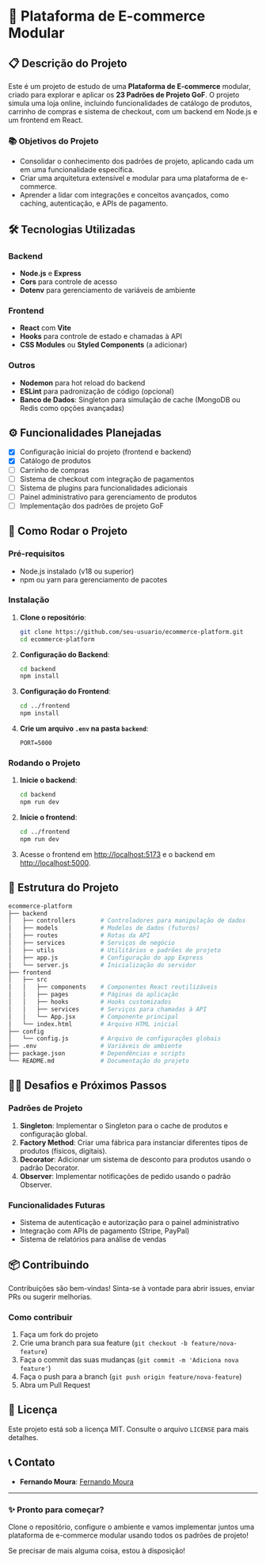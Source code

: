 

# 🛒 Plataforma de E-commerce Modular

## 📋 **Descrição do Projeto**
Este é um projeto de estudo de uma **Plataforma de E-commerce** modular, criado para explorar e aplicar os **23 Padrões de Projeto GoF**. O projeto simula uma loja online, incluindo funcionalidades de catálogo de produtos, carrinho de compras e sistema de checkout, com um backend em Node.js e um frontend em React.

### 📚 **Objetivos do Projeto**
- Consolidar o conhecimento dos padrões de projeto, aplicando cada um em uma funcionalidade específica.
- Criar uma arquitetura extensível e modular para uma plataforma de e-commerce.
- Aprender a lidar com integrações e conceitos avançados, como caching, autenticação, e APIs de pagamento.

## 🛠️ **Tecnologias Utilizadas**
### Backend
- **Node.js** e **Express**
- **Cors** para controle de acesso
- **Dotenv** para gerenciamento de variáveis de ambiente

### Frontend
- **React** com **Vite**
- **Hooks** para controle de estado e chamadas à API
- **CSS Modules** ou **Styled Components** (a adicionar)

### Outros
- **Nodemon** para hot reload do backend
- **ESLint** para padronização de código (opcional)
- **Banco de Dados**: Singleton para simulação de cache (MongoDB ou Redis como opções avançadas)

## ⚙️ **Funcionalidades Planejadas**
- [x] Configuração inicial do projeto (frontend e backend)
- [x] Catálogo de produtos
- [ ] Carrinho de compras
- [ ] Sistema de checkout com integração de pagamentos
- [ ] Sistema de plugins para funcionalidades adicionais
- [ ] Painel administrativo para gerenciamento de produtos
- [ ] Implementação dos padrões de projeto GoF

## 🚀 **Como Rodar o Projeto**

### **Pré-requisitos**
- Node.js instalado (v18 ou superior)
- npm ou yarn para gerenciamento de pacotes

### **Instalação**
1. **Clone o repositório**:
   ```bash
   git clone https://github.com/seu-usuario/ecommerce-platform.git
   cd ecommerce-platform
   ```

2. **Configuração do Backend**:
   ```bash
   cd backend
   npm install
   ```

3. **Configuração do Frontend**:
   ```bash
   cd ../frontend
   npm install
   ```

4. **Crie um arquivo `.env` na pasta `backend`**:
   ```
   PORT=5000
   ```

### **Rodando o Projeto**
1. **Inicie o backend**:
   ```bash
   cd backend
   npm run dev
   ```

2. **Inicie o frontend**:
   ```bash
   cd ../frontend
   npm run dev
   ```

3. Acesse o frontend em [http://localhost:5173](http://localhost:5173) e o backend em [http://localhost:5000](http://localhost:5000).

## 🧩 **Estrutura do Projeto**

```bash
ecommerce-platform
├── backend
│   ├── controllers       # Controladores para manipulação de dados
│   ├── models            # Modelos de dados (futuros)
│   ├── routes            # Rotas da API
│   ├── services          # Serviços de negócio
│   ├── utils             # Utilitários e padrões de projeto
│   ├── app.js            # Configuração do app Express
│   └── server.js         # Inicialização do servidor
├── frontend
│   ├── src
│   │   ├── components    # Componentes React reutilizáveis
│   │   ├── pages         # Páginas da aplicação
│   │   ├── hooks         # Hooks customizados
│   │   ├── services      # Serviços para chamadas à API
│   │   └── App.jsx       # Componente principal
│   └── index.html        # Arquivo HTML inicial
├── config
│   └── config.js         # Arquivo de configurações globais
├── .env                  # Variáveis de ambiente
├── package.json          # Dependências e scripts
└── README.md             # Documentação do projeto
```

## 🧑‍💻 **Desafios e Próximos Passos**
### Padrões de Projeto
1. **Singleton**: Implementar o Singleton para o cache de produtos e configuração global.
2. **Factory Method**: Criar uma fábrica para instanciar diferentes tipos de produtos (físicos, digitais).
3. **Decorator**: Adicionar um sistema de desconto para produtos usando o padrão Decorator.
4. **Observer**: Implementar notificações de pedido usando o padrão Observer.

### Funcionalidades Futuras
- Sistema de autenticação e autorização para o painel administrativo
- Integração com APIs de pagamento (Stripe, PayPal)
- Sistema de relatórios para análise de vendas

## 📦 **Contribuindo**
Contribuições são bem-vindas! Sinta-se à vontade para abrir issues, enviar PRs ou sugerir melhorias.

### Como contribuir
1. Faça um fork do projeto
2. Crie uma branch para sua feature (`git checkout -b feature/nova-feature`)
3. Faça o commit das suas mudanças (`git commit -m 'Adiciona nova feature'`)
4. Faça o push para a branch (`git push origin feature/nova-feature`)
5. Abra um Pull Request

## 📄 **Licença**
Este projeto está sob a licença MIT. Consulte o arquivo `LICENSE` para mais detalhes.

## 📞 **Contato**
- **Fernando Moura**: [Fernando Moura](https://linkedin.com/in/nandumoura)


---

### ✨ **Pronto para começar?**
Clone o repositório, configure o ambiente e vamos implementar juntos uma plataforma de e-commerce modular usando todos os padrões de projeto!

Se precisar de mais alguma coisa, estou à disposição!